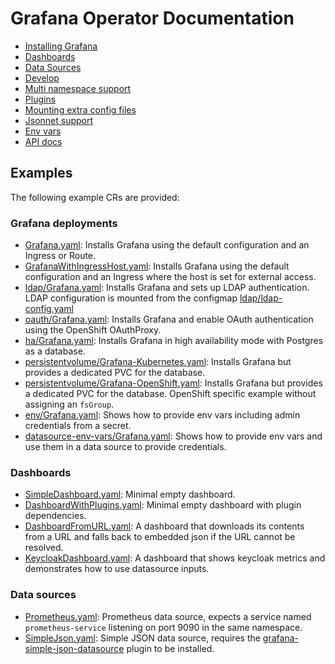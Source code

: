 # Grafana Operator Documentation

* [Installing Grafana](./deploy_grafana.md)
* [Dashboards](./dashboards.md)
* [Data Sources](./datasources.md)
* [Develop](./develop.md)
* [Multi namespace support](./multi_namespace_support.md)
* [Plugins](./plugins.md)
* [Mounting extra config files](./extra_files.md)
* [Jsonnet support](./jsonnet.md)
* [Env vars](./env_vars.md)
* [API docs](./api.md)

## Examples

The following example CRs are provided:

### Grafana deployments

* [Grafana.yaml](../deploy/examples/Grafana.yaml): Installs Grafana using the default configuration and an Ingress or Route.
* [GrafanaWithIngressHost.yaml](../deploy/examples/GrafanaWithIngressHost.yaml): Installs Grafana using the default configuration and an Ingress where the host is set for external access.
* [ldap/Grafana.yaml](../deploy/examples/ldap/Grafana.yaml): Installs Grafana and sets up LDAP authentication. LDAP configuration is mounted from the configmap [ldap/ldap-config.yaml](../deploy/examples/ldap/ldap-config.yaml)
* [oauth/Grafana.yaml](../deploy/examples/oauth/Grafana.yaml): Installs Grafana and enable OAuth authentication using the OpenShift OAuthProxy.
* [ha/Grafana.yaml](../deploy/examples/ha): Installs Grafana in high availability mode with Postgres as a database.
* [persistentvolume/Grafana-Kubernetes.yaml](../deploy/examples/persistentvolume/Grafana-Kubernetes.yaml): Installs Grafana but provides a dedicated PVC for the database.
* [persistentvolume/Grafana-OpenShift.yaml](../deploy/examples/persistentvolume/Grafana-OpenShift.yaml): Installs Grafana but provides a dedicated PVC for the database. OpenShift specific example without assigning an `fsGroup`.
* [env/Grafana.yaml](../deploy/examples/env/Grafana.yaml): Shows how to provide env vars including admin credentials from a secret.
* [datasource-env-vars/Grafana.yaml](../deploy/examples/datasource-env-vars/Grafana.yaml): Shows how to provide env vars and use them in a data source to provide credentials.

### Dashboards

* [SimpleDashboard.yaml](../deploy/examples/dashboards/SimpleDashboard.yaml): Minimal empty dashboard.
* [DashboardWithPlugins.yaml](../deploy/examples/dashboards/DashboardWithPlugins.yaml): Minimal empty dashboard with plugin dependencies.
* [DashboardFromURL.yaml](../deploy/examples/dashboards/DashboardFromURL.yaml): A dashboard that downloads its contents from a URL and falls back to embedded json if the URL cannot be resolved.
* [KeycloakDashboard.yaml](../deploy/examples/dashboards/KeycloakDashboard.yaml): A dashboard that shows keycloak metrics and demonstrates how to use datasource inputs.

### Data sources

* [Prometheus.yaml](../deploy/examples/datasources/Prometheus.yaml): Prometheus data source, expects a service named `prometheus-service` listening on port 9090 in the same namespace.
* [SimpleJson.yaml](../deploy/examples/datasources/SimpleJson.yaml): Simple JSON data source, requires the [grafana-simple-json-datasource](https://grafana.com/grafana/plugins/grafana-simple-json-datasource) plugin to be installed.

